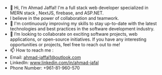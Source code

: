 - 👋 Hi, I’m Ahmad Jaffal!
I'm a full stack web developer specialized in MERN stack , NextJS, firebase, and ASP.NET.
- I believe in the power of collaboration and teamwork.
- 🌱 I'm continuously improving my skills to stay up-to-date with the latest technologies and best practices in the software development industry.
- 💞️ I’m looking to collaborate on exciting software projects, web applications, or open-source initiatives. If you have any interesting opportunities or projects, feel free to reach out to me!
- 📫 How to reach me :
- Email: ahmad-jaffal1@outlook.com
- LinkedIn: www.linkedin.com/in/ahmad-jafal
- Phone Number: +961-81-960-570 
